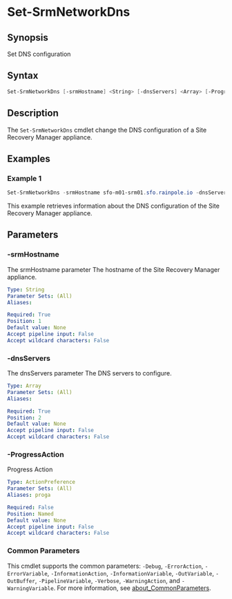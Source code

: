 # Set-SrmNetworkDns

## Synopsis

Set DNS configuration

## Syntax

```powershell
Set-SrmNetworkDns [-srmHostname] <String> [-dnsServers] <Array> [-ProgressAction <ActionPreference>] [<CommonParameters>]
```

## Description

The `Set-SrmNetworkDns` cmdlet change the DNS configuration of a Site Recovery Manager appliance.

## Examples

### Example 1

```powershell
Set-SrmNetworkDns -srmHostname sfo-m01-srm01.sfo.rainpole.io -dnsServers "172.18.95.4","172.18.95.5"
```

This example retrieves information about the DNS configuration of the Site Recovery Manager appliance.

## Parameters

### -srmHostname

The srmHostname parameter The hostname of the Site Recovery Manager appliance.

```yaml
Type: String
Parameter Sets: (All)
Aliases:

Required: True
Position: 1
Default value: None
Accept pipeline input: False
Accept wildcard characters: False
```

### -dnsServers

The dnsServers parameter The DNS servers to configure.

```yaml
Type: Array
Parameter Sets: (All)
Aliases:

Required: True
Position: 2
Default value: None
Accept pipeline input: False
Accept wildcard characters: False
```

### -ProgressAction

Progress Action

```yaml
Type: ActionPreference
Parameter Sets: (All)
Aliases: proga

Required: False
Position: Named
Default value: None
Accept pipeline input: False
Accept wildcard characters: False
```

### Common Parameters

This cmdlet supports the common parameters: `-Debug`, `-ErrorAction`, `-ErrorVariable`, `-InformationAction`, `-InformationVariable`, `-OutVariable`, `-OutBuffer`, `-PipelineVariable`, `-Verbose`, `-WarningAction`, and `-WarningVariable`. For more information, see [about_CommonParameters](http://go.microsoft.com/fwlink/?LinkID=113216).
